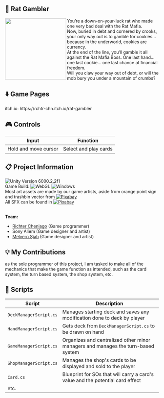 <h2>🐀 Rat Gambler</h2>
  <img width=200px align="left" src=https://img.itch.zone/aW1nLzIyOTc2MDY5LnBuZw==/original/7pJkfp.png>

  You’re a down-on-your-luck rat who made one very bad deal with the Rat Mafia.<br/>
  Now, buried in debt and cornered by crooks, your only way out is to gamble for cookies… because in the underworld, cookies are currency.<br/>
  At the end of the line, you’ll gamble it all against the Rat Mafia Boss.
  One last hand… one last cookie… one last chance at financial freedom.<br/>
  Will you claw your way out of debt, or will the mob bury you under a mountain of crumbs?


<h2>⬇️ Game Pages</h2>
  itch.io: https://rchtr-chn.itch.io/rat-gambler
  
<h2>🎮 Controls</h2>

  | Input | Function |
  | -------------------- | --------------------- |
  | Hold and move cursor | Select and play cards |
  
<h2>📋 Project Information</h2>

  ![Unity Version 6000.2.2f1](https://img.shields.io/badge/Unity_Version-6000.2.2f1-FFFFFF.svg?style=flat-square&logo=unity) <br/>
  Game Build: ![WebGL](https://img.shields.io/badge/WebGL-990000.svg?style=flat-square&logo=WebGL) ![Windows](https://img.shields.io/badge/Windows-004fe1.svg?style=flat-square&logo=windows) <br/>
  Most art assets are made by our game artists, aside from orange point sign and trashbin vector from [![Pixabay](https://img.shields.io/badge/Pixabay-191B26.svg?style=flat-square&logo=Pixabay)](https://pixabay.com) <br/>
  All SFX can be found in [![Pixabay](https://img.shields.io/badge/Pixabay-191B26.svg?style=flat-square&logo=Pixabay)](https://pixabay.com) <br/> <br/>
  
  <b>Team:</b>
  - <a href="https://github.com/rchtr-chn">Richter Cheniago</a> (Game programmer)
  - Sony Aliem (Game designer and artist)
  - <a href="https://www.behance.net/epenaja">Melvern Sjah</a> (Game designer and artist)

<h2>💡 My Contributions</h2>

  as the sole programmer of this project, I am tasked to make all of the mechanics that make the game function as intended, such as the card system, the turn based system, the shop system, etc.

<h2>📜 Scripts</h2>

  | Script | Description |
  | ------ | ----------- |
  | `DeckManagerScript.cs` | Manages starting deck and saves any modification done to deck by player |
  | `HandManagerScript.cs` | Gets deck from `DeckManagerScript.cs` to be drawn on hand |
  | `GameManagerScript.cs` | Organizes and centralized other minor managers and manages the turn-based system |
  | `ShopManagerScript.cs` | Manages the shop's cards to be displayed and sold to the player |
  | `Card.cs` | Blueprint for SOs that will carry a card's value and the potential card effect |
  | etc. |

